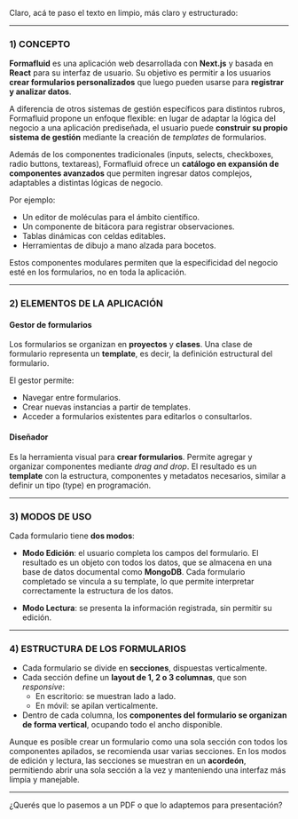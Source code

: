 Claro, acá te paso el texto en limpio, más claro y estructurado:

---

### 1) CONCEPTO

**Formafluid** es una aplicación web desarrollada con **Next.js** y basada en **React** para su interfaz de usuario. Su objetivo es permitir a los usuarios **crear formularios personalizados** que luego pueden usarse para **registrar y analizar datos**.

A diferencia de otros sistemas de gestión específicos para distintos rubros, Formafluid propone un enfoque flexible: en lugar de adaptar la lógica del negocio a una aplicación prediseñada, el usuario puede **construir su propio sistema de gestión** mediante la creación de *templates* de formularios.

Además de los componentes tradicionales (inputs, selects, checkboxes, radio buttons, textareas), Formafluid ofrece un **catálogo en expansión de componentes avanzados** que permiten ingresar datos complejos, adaptables a distintas lógicas de negocio. 

Por ejemplo:
- Un editor de moléculas para el ámbito científico.
- Un componente de bitácora para registrar observaciones.
- Tablas dinámicas con celdas editables.
- Herramientas de dibujo a mano alzada para bocetos.

Estos componentes modulares permiten que la especificidad del negocio esté en los formularios, no en toda la aplicación.

---

### 2) ELEMENTOS DE LA APLICACIÓN

#### Gestor de formularios

Los formularios se organizan en **proyectos** y **clases**. Una clase de formulario representa un **template**, es decir, la definición estructural del formulario.

El gestor permite:
- Navegar entre formularios.
- Crear nuevas instancias a partir de templates.
- Acceder a formularios existentes para editarlos o consultarlos.

#### Diseñador

Es la herramienta visual para **crear formularios**. Permite agregar y organizar componentes mediante *drag and drop*. El resultado es un **template** con la estructura, componentes y metadatos necesarios, similar a definir un tipo (type) en programación.

---

### 3) MODOS DE USO

Cada formulario tiene **dos modos**:

- **Modo Edición**: el usuario completa los campos del formulario. El resultado es un objeto con todos los datos, que se almacena en una base de datos documental como **MongoDB**. Cada formulario completado se vincula a su template, lo que permite interpretar correctamente la estructura de los datos.

- **Modo Lectura**: se presenta la información registrada, sin permitir su edición.

---

### 4) ESTRUCTURA DE LOS FORMULARIOS

- Cada formulario se divide en **secciones**, dispuestas verticalmente.
- Cada sección define un **layout de 1, 2 o 3 columnas**, que son *responsive*:
  - En escritorio: se muestran lado a lado.
  - En móvil: se apilan verticalmente.
- Dentro de cada columna, los **componentes del formulario se organizan de forma vertical**, ocupando todo el ancho disponible.

Aunque es posible crear un formulario como una sola sección con todos los componentes apilados, se recomienda usar varias secciones. En los modos de edición y lectura, las secciones se muestran en un **acordeón**, permitiendo abrir una sola sección a la vez y manteniendo una interfaz más limpia y manejable.

---

¿Querés que lo pasemos a un PDF o que lo adaptemos para presentación?
